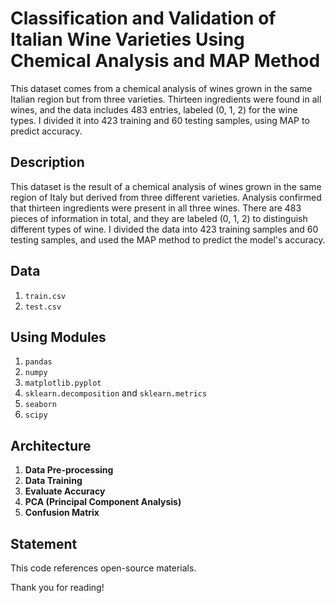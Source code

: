 # Classification and Validation of Italian Wine Varieties Using Chemical Analysis and MAP Method

This dataset comes from a chemical analysis of wines grown in the same Italian region but from three varieties. Thirteen ingredients were found in all wines, and the data includes 483 entries, labeled (0, 1, 2) for the wine types. I divided it into 423 training and 60 testing samples, using MAP to predict accuracy.

## Description

This dataset is the result of a chemical analysis of wines grown in the same region of Italy but derived from three different varieties. Analysis confirmed that thirteen ingredients were present in all three wines. There are 483 pieces of information in total, and they are labeled (0, 1, 2) to distinguish different types of wine. I divided the data into 423 training samples and 60 testing samples, and used the MAP method to predict the model's accuracy.

## Data
1. `train.csv`
2. `test.csv`

## Using Modules
1. `pandas`
2. `numpy`
3. `matplotlib.pyplot`
4. `sklearn.decomposition` and `sklearn.metrics`
5. `seaborn`
6. `scipy`

## Architecture
1. **Data Pre-processing**
2. **Data Training**
3. **Evaluate Accuracy**
4. **PCA (Principal Component Analysis)**
5. **Confusion Matrix**

## Statement

This code references open-source materials.

Thank you for reading!
